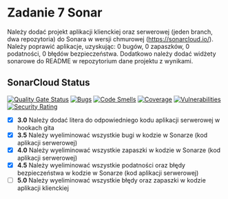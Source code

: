 # Zadanie 7 Sonar

Należy dodać projekt aplikacji klienckiej oraz serwerowej (jeden
branch, dwa repozytoria) do Sonara w wersji chmurowej
(https://sonarcloud.io/). Należy poprawić aplikacje, uzyskując: 0 bugów,
0 zapaszków, 0 podatności, 0 błędów bezpieczeństwa. Dodatkowo należy
dodać widżety sonarowe do README w repozytorium dane projektu z
wynikami.

## SonarCloud Status
[![Quality Gate Status](https://sonarcloud.io/api/project_badges/measure?project=barankonrad_eBiznesZad7&metric=alert_status)](https://sonarcloud.io/dashboard?id=barankonrad_eBiznesZad7)
[![Bugs](https://sonarcloud.io/api/project_badges/measure?project=barankonrad_eBiznesZad7&metric=bugs)](https://sonarcloud.io/dashboard?id=barankonrad_eBiznesZad7)
[![Code Smells](https://sonarcloud.io/api/project_badges/measure?project=barankonrad_eBiznesZad7&metric=code_smells)](https://sonarcloud.io/dashboard?id=barankonrad_eBiznesZad7)
[![Coverage](https://sonarcloud.io/api/project_badges/measure?project=barankonrad_eBiznesZad7&metric=coverage)](https://sonarcloud.io/dashboard?id=barankonrad_eBiznesZad7)
[![Vulnerabilities](https://sonarcloud.io/api/project_badges/measure?project=barankonrad_eBiznesZad7&metric=vulnerabilities)](https://sonarcloud.io/dashboard?id=barankonrad_eBiznesZad7)
[![Security Rating](https://sonarcloud.io/api/project_badges/measure?project=barankonrad_eBiznesZad7&metric=security_rating)](https://sonarcloud.io/dashboard?id=barankonrad_eBiznesZad7)

- [x] **3.0** Należy dodać litera do odpowiedniego kodu aplikacji serwerowej w hookach gita
- [x] **3.5** Należy wyeliminować wszystkie bugi w kodzie w Sonarze (kod aplikacji serwerowej)
- [x] **4.0** Należy wyeliminować wszystkie zapaszki w kodzie w Sonarze (kod aplikacji serwerowej)
- [x] **4.5** Należy wyeliminować wszystkie podatności oraz błędy bezpieczeństwa w kodzie w
  Sonarze (kod aplikacji serwerowej)
- [ ] **5.0** Należy wyeliminować wszystkie błędy oraz zapaszki w kodzie aplikacji klienckiej
